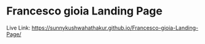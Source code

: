 # Francesco gioia Landing Page
Live Link: https://sunnykushwahathakur.github.io/Francesco-gioia-Landing-Page/